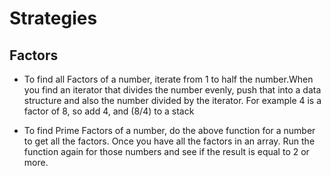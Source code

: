 # Strategies

## Factors

* To find all Factors of a number, iterate from 1 to half the number.When you find an iterator that divides the number evenly, push that into a data structure and also the number divided by the iterator. For example 4 is a factor of 8, so add 4, and (8/4) to a stack

* To find Prime Factors of a number, do the above function for a number to get all the factors. Once you have all the factors in an array. Run the function again for those numbers and see if the result is equal to 2 or more.